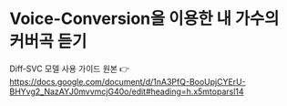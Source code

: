 # Voice-Conversion을 이용한 내 가수의 커버곡 듣기

Diff-SVC 모델 사용 가이드 원본 👉https://docs.google.com/document/d/1nA3PfQ-BooUpjCYErU-BHYvg2_NazAYJ0mvvmcjG40o/edit#heading=h.x5mtoparsl14

